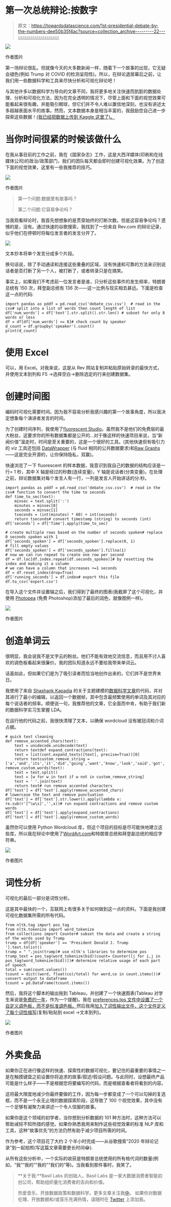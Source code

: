 # 第一次总统辩论:按数字

> 原文：<https://towardsdatascience.com/1st-presidential-debate-by-the-numbers-dee50b35f4ac?source=collection_archive---------22----------------------->

![](img/664072da2b41ca529fb12ec5770134c2.png)

作者图片

第一场辩论很乱。但就像今天的大多数新闻一样，随着下一个故事的出现，它无疑会褪色(例如 Trump 对 COVID 的检测呈阳性)。所以，在辩论退居幕后之前，让我们用一些数据科学和工具来尽快分析和可视化辩论吧！

与其他许多以数据科学为导向的文章不同，我将更多地关注快速而肮脏的数据处理、分析和可视化方法，因为在完全透明的情况下，尽管上面和下面的视觉效果可能看起来很有趣，并能吸引眼球，但它们并不令人难以置信地深刻，也没有讲述太多超越表面水平的故事。然而，文本数据本身是相当丰富的，我鼓励您自己进一步探索这些数据！[(我已经把数据上传到 Kaggle 这里了)。](https://www.kaggle.com/theogoe/first-pres-debate-2020)

# 当你时间很紧的时候该做什么

在我从事目前的工作之前，我在《国家杂志》工作，这是大西洋媒体(印刷和在线媒体公司)的政治/政策部门，我们的团队每天都会即时创建可视化效果。为了创造下面的视觉效果，这里有一些我推荐的技巧。

![](img/cebcd3b890c508bf192ef72549ebef8f.png)

作者图片

> 第一个问题:数据里有故事吗？
> 
> 第二个问题:它容易争论吗？

当我观看辩论时，我首先想想象的是贯穿始终的打断次数。但是这容易争论吗？遗憾的是，没有。通过快速的谷歌搜索，我找到了一份来自 Rev.com 的辩论记录，似乎他们在停顿时将每位发言者的发言分开了。

![](img/94f660672491b093bb12b47791e6956c.png)

文本抄本将单个发言分成多个片段。

换句话说，除了手动通读和连接这些重叠的区域，没有快速和可靠的方法来识别说话者是否打断了另一个人，被打断了，或者转录只是在搞笑。

事实上，如果我们不考虑前一位发言者是谁，只分析这些事件的发生频率，特朗普总统有 150 次，拜登副总统有 136 次——这一比例与现实相去甚远。下面是检查这一点的代码:

```
import pandas as pddf = pd.read_csv('debate_csv.csv')  # read in the csv# split into a list of words then count length of list
df['num_words'] = df['text'].str.split().str.len() # subset for only 8 words or less
df = df[df['num_words'] <= 8]# check count by speaker
d_count = df.groupby('speaker').count()
print(d_count)
```

# 使用 Excel

可以，用 Excel。对我来说，这是从 Rev 网站复制并粘贴原始转录的最快方式，并使用文本到列和 F5 ->选择空白->删除选定的行来创建数据集。

# 创建时间图

编码时可视化需要时间。因为我不容易分析我感兴趣的第一个故事角度，所以我决定想象每个演讲者发言的时间。

为了创建时间序列，我使用了[fluorescent Studio](https://flourish.studio/2020/07/16/heatmap-template/)。虽然我不是他们的免费层的最大粉丝，这要求你的所有数据集都是公开的…对于像这样的快速项目来说，当“新闻价值”溜走时，时间是至关重要的，这是一个很好的工具。(其他快速但有吸引力的 viz 工具还包括 [DataWrapper](https://www.datawrapper.de/) (与 fluid 相同的公共数据要求)和[Raw Graphs](https://rawgraphs.io/)——这是完全开源的，让你保持隐私，双赢)。

快速浏览了一下 fluorescent 的样本数据，我意识到我自己的数据的结构应该是一行= 1 秒，其中 X 轴是经过的秒数(连续变量)，Y 轴是说话者(分类变量)。在处理之前，辩论数据集对每个发言人有一行，一列是发言人开始讲话的分:秒。

```
import pandas as pddf = pd.read_csv('debate_csv.csv')  # read in the csv# function to convert the time to seconds
def time_to_sec(text):
    minsec = text.split(':')
    minutes = minsec[0]
    seconds = minsec[1]
    tseconds = (int(minutes) * 60) + int(seconds)
    return tseconds# convert timestamp (string) to seconds (int)
df['seconds'] = df['Time'].apply(time_to_sec)

# create multiple rows based on the number of seconds spoken# replace 0 seconds spoken with 1
df['seconds_spoken'] = df['seconds_spoken'].replace(0, 1)
# fill empty values
df['seconds_spoken'] = df['seconds_spoken'].fillna(1)
# now we can run repeat to create one row per second
df = df.loc[df.index.repeat(df.seconds_spoken)]# by resetting the index and making it a column
# we can have a column that increases +=1 seconds
df = df.reset_index(drop=True)
df['running_seconds'] = df.index# export this file
df.to_csv('export.csv')
```

在导入这个文件并设置轴之后，我们得到了最终的图表(我截屏了这个可视化，并使用 [Photopea](https://www.photopea.com/) (免费 Photoshop)添加了最后的润色，就像图例一样)。

![](img/2d2880e629bee12e07be67f1a37875b4.png)

作者图片

# 创造单词云

很明显，我会说我不是文字云的粉丝。他们不能有效地交流信息，而且用不讨人喜欢的调色板看起来很廉价。我的团队知道永远不要给我带来单词云。

话虽如此，但如果它们是为了吸引读者而恰当地创作出来的，它们并不是世界末日。

我使用了来自 [Shashank Kapadia](https://medium.com/u/cc7314ace45c?source=post_page-----dee50b35f4ac--------------------------------) 的关于主题建模的[数据科学文章](/end-to-end-topic-modeling-in-python-latent-dirichlet-allocation-lda-35ce4ed6b3e0)的代码，并对其进行了最小的编辑，以返回一个数据帧，其中包含最频繁使用的单词及其对应的每个说话者的频率。顺便说一句，我推荐他的文章，它全面而中肯，有助于我们新的数据科学实习生掌握 LDA。

在运行他的代码之前，我很快清理了文本，以确保 wordcloud 没有被冠词和介词占据。

```
# quick text cleaning
def remove_accented_chars(text):
    text = unidecode.unidecode(text)
    return textdef expand_contractions(text):
    text = list(cont.expand_texts([text], precise=True))[0]
    return textcustom_remove_string = ['a','and','its','it','did','going','want','know','look','said','got','just','think','crosstalk','say','tell','00','way','like','lot','does','let','happened','came','doing','000','47','seen','shall','are']def remove_custom_words(text):
    text = text.split()
    text = [w for w in text if w not in custom_remove_string]
    text = ' '.join(text)
    return text# run remove accented characters
df['text'] = df['text'].apply(remove_accented_chars)
# lowercase the text and remove punctuation
df['text'] = df['text'].str.lower().apply(lambda x: re.sub(r'[^\w\s]','',x))# run expand contractions and remove custom words
df['text'] = df['text'].apply(expand_contractions)
df['text'] = df['text'].apply(remove_custom_words)
```

虽然你可以使用 Python Wordcloud 库，但这个项目的目标是尽可能快地建立这些库，所以我在辩论中使用了[WordArt.com](https://wordart.com/)和特朗普总统和拜登副总统的相应字符串。

![](img/b1d0d26adf97bf19a6e9ce220d5b66c3.png)

作者图片

# 词性分析

可视化的最后一部分是词性分析。

这是其中最快的一个，互联网上有很多关于如何做到这一点的资料。下面是我创建可视化数据集所需的所有代码。

```
from nltk.tag import pos_tag
from nltk.tokenize import word_tokenize
from collections import Counter# subset the data and create a string of the words used by Trump
trump = df[df['speaker'] == 'President Donald J. Trump '].text.tolist()
trump = " ".join(trump)# use nltk's libraries to determine pos
trump_text = pos_tag(word_tokenize(bid))count= Counter([j for i,j in pos_tag(word_tokenize(bid))])# determine relative usage of each part of speech
total = sum(count.values())
tcount = dict((word, float(co)/total) for word,co in count.items())# convert output to dataframe
tcount = pd.DataFrame(tcount.items())
```

然后，我将这个脚本的输出拖到 Tableau，并创建了一个快速图表(Tableau 对学生来说是[免费的一年](https://www.tableau.com/academic/students)，作为一个提醒)。我在 [preferences.tps 文件中设置了一个自定义调色板，而不是标准调色板。](https://help.tableau.com/current/pro/desktop/en-us/formatting_create_custom_colors.htm)然后我用[加入了词性输出文件，这个文件定义了每个词性缩写](https://pythonprogramming.net/part-of-speech-tagging-nltk-tutorial/)(复制/粘贴到 excel →文本到列)。

![](img/ac9726ebabfb99365eb85373abb17218.png)

作者图片

# 外卖食品

如果你正在进行像这样的快速、探索性的数据可视化，要记住的最重要的事情之一是在触摸键盘之前设置你将追求的故事/叙述/假设问题。与此同时，设想最终产品可能是什么样子——不是根据您将要编写的代码，而是根据查看者将看到的内容。

这将最大限度地减少你最终要做的工作，因为每一步都变成了一个可以勾掉的复选框，而不是一个永无止境的数据探索阶段，这导致了 100 个视觉效果，其中没有一个足够有凝聚力来讲述一个令人信服的故事。

如果你是这个领域的初学者，当你想到分析数据的 101 种方法时，这种方法可以帮助减轻不知所措的感觉。如果你熟悉我用来制作这些视觉效果的标准 NLP 库和工具，这种“故事优先”的方法仍然有助于减少项目所需的时间。

作为参考，这个项目花了大约 2 个半小时完成——从谷歌搜索“2020 年辩论记录”到一起拍照(写这篇文章需要更长时间😂).

从所有这些分析中，一个实际的收获是特朗普总统使用的所有格代词的数量(例如，“我”“我的”“我的”“我们的”等)。当我看到那件事时，我笑了。

> **关于我:**Basil Labs 的创始人，Basil Labs 是一家大数据消费者智能初创公司，帮助组织量化消费者的去向和价值。
> 
> 热爱音乐，开放数据政策和数据科学。更多文章关注我[中](https://medium.com/@theo_goe)。
> 如果你对数据伦理、开放数据和/或音乐充满热情，请随时在 [Twitter](https://twitter.com/theo_goe) 上添加我。
